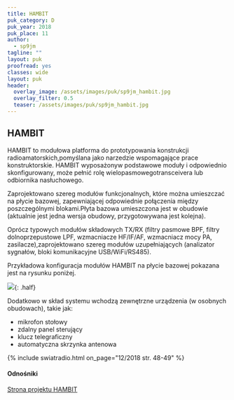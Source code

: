 ```yaml
---
title: HAMBIT
puk_category: D
puk_year: 2018
puk_place: 11
author: 
  - sp9jm
tagline: ""
layout: puk
proofread: yes
classes: wide
layout: puk
header:
  overlay_image: /assets/images/puk/sp9jm_hambit.jpg
  overlay_filter: 0.5
  teaser: /assets/images/puk/sp9jm_hambit.jpg
---
```


HAMBIT
------

 HAMBIT to modułowa platforma do prototypowania konstrukcji radioamatorskich,pomyślana jako narzedzie wspomagające prace konstruktorskie. HAMBIT wyposażonyw podstawowe moduły i odpowiednio skonfigurowany, może pełnić rolę wielopasmowegotransceivera lub odbiornika nasłuchowego.

Zaprojektowano szereg modułów funkcjonalnych, które można umieszczać na płycie bazowej, zapewniającej odpowiednie połączenia między poszczególnymi blokami.Płyta bazowa umieszczona jest w obudowie (aktualnie jest jedna wersja obudowy, przygotowywana jest kolejna).

Oprócz typowych modułów składowych TX/RX (filtry pasmowe BPF, filtry dolnoprzepustowe LPF, wzmacniacze HF/IF/AF, wzmacniacz mocy PA, zasilacze),zaprojektowano szereg modułów uzupełniających (analizator sygnałów, bloki komunikacyjne USB/WiFi/RS485).

Przykładowa konfiguracja modułów HAMBIT na płycie bazowej pokazana jest na rysunku poniżej.

![](../../assets/images/puk/sp9jm_hambit_rysunek.jpg){: .half}

Dodatkowo w skład systemu wchodzą zewnętrzne urządzenia (w osobnych obudowach), takie jak:

* mikrofon stołowy
* zdalny panel sterujący
* klucz telegraficzny
* automatyczna skrzynka antenowa

{% include swiatradio.html on_page="12/2018 str. 48-49" %}

#### Odnośniki

[Strona projektu HAMBIT](https://www.hambit.pl/)









